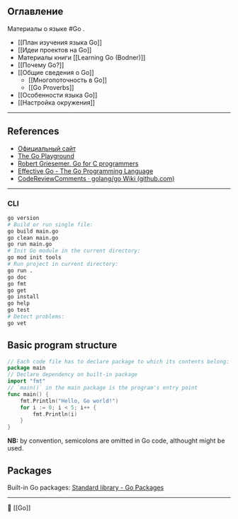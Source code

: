 ## Оглавление

Материалы о языке #Go .

- [[План изучения языка Go]]
- [[Идеи проектов на Go]]
- Материалы книги [[Learning Go (Bodner)]]
- [[Почему Go?]]
- [[Общие сведения о Go]]
	- [[Многопоточность в Go]]
	- [[Go Proverbs]]
- [[Особенности языка Go]]
- [[Настройка окружения]]

----
## References

- [Официальный сайт](https://go.dev/)
- [The Go Playground](https://go.dev/play/)
- [Robert Griesemer. Go for C programmers](https://talks.golang.org/2012/goforc.slide#1)
- [Effective Go - The Go Programming Language](https://go.dev/doc/effective_go)
- [CodeReviewComments · golang/go Wiki (github.com)](https://github.com/golang/go/wiki/CodeReviewComments)

----
### CLI
```Bash
go version
# Build or run single file:
go build main.go
go clean main.go
go run main.go
# Init Go module in the current directory:
go mod init tools
# Run project in current directory:
go run .
go doc
go fmt
go get
go install
go help
go test
# Detect problems:
go vet
```
## Basic program structure

```Go
// Each code file has to declare package to which its contents belong:
package main
// Declare dependency on built-in package
import "fmt"
// `main()` in the main package is the program's entry point
func main() {
	fmt.Println("Hello, Go world!")
	for i := 0; i < 5; i++ {
		fmt.Println(i)
	}
}
```
**NB:** by convention, semicolons are omitted in Go code, althought might be used.
## Packages
Built-in Go packages: [Standard library - Go Packages](https://pkg.go.dev/std)

----
📂 [[Go]]